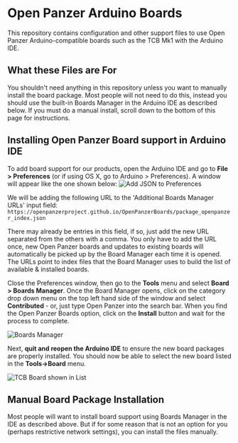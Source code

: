 # Open Panzer Arduino Boards
This repository contains configuration and other support files to use Open Panzer Arduino-compatible boards such as the TCB Mk1 with the Arduino IDE. 

## What these Files are For
You shouldn't need anything in this repository unless you want to manually install the board package. Most people will not need to do this, instead you should use the built-in Boards Manager in the Arduino IDE as described below. If you must do a manual install, scroll down to the bottom of this page for instructions. 

## Installing Open Panzer Board support in Arduino IDE
To add board support for our products, open the Arduino IDE and go to **File > Preferences** (or if using OS X, go to Arduino > Preferences). A window will appear like the one shown below: 
![Add JSON to Preferences](http://openpanzer.org/images/github/boards/Preferences_JSON.png "Add JSON to Preferences")

We will be adding the following URL to the 'Additional Boards Manager URLs' input field: 
`https://openpanzerproject.github.io/OpenPanzerBoards/package_openpanzer_index.json`

There may already be entries in this field, if so, just add the new URL separated from the others with a comma. You only have to add the URL once, new Open Panzer boards and updates to existing boards will automatically be picked up by the Board Manager each time it is opened. The URLs point to index files that the Board Manager uses to build the list of available & installed boards.

Close the Preferences window, then go to the **Tools** menu and select **Board > Boards Manager**. Once the Board Manager opens, click on the category drop down menu on the top left hand side of the window and select **Contributed** - or, just type Open Panzer into the search bar. When you find the Open Panzer Boards option, click on the **Install** button and wait for the process to complete. 

![Boards Manager](http://openpanzer.org/images/github/boards/Preferences_JSON.png "Boards Manager")

Next, **quit and reopen the Arduino IDE** to ensure the new board packages are properly installed. You should now be able to select the new board listed in the **Tools->Board** menu.

![TCB Board shown in List](http://openpanzer.org/images/github/boards/BoardList.png "TCB Board shown in List")


## Manual Board Package Installation
Most people will want to install board support using Boards Manager in the IDE as described above. But if for some reason that is not an option for you (perhaps restrictive network settings), you can install the files manually. 

